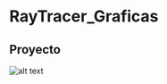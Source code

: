 # RayTracer_Graficas

## Proyecto

![alt text](https://github.com/campeon19/RayTracer_Graficas/blob/main/Proyecto2_Result/Proyecto%202.bmp?raw=true)
